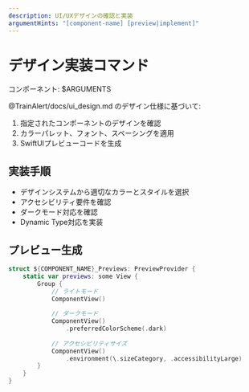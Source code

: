 ```yaml
---
description: UI/UXデザインの確認と実装
argumentHints: "[component-name] [preview|implement]"
---
```


# デザイン実装コマンド

コンポーネント: $ARGUMENTS

@TrainAlert/docs/ui_design.md のデザイン仕様に基づいて:

1. 指定されたコンポーネントのデザインを確認
2. カラーパレット、フォント、スペーシングを適用
3. SwiftUIプレビューコードを生成

## 実装手順
- デザインシステムから適切なカラーとスタイルを選択
- アクセシビリティ要件を確認
- ダークモード対応を確認
- Dynamic Type対応を実装

## プレビュー生成
```swift
struct ${COMPONENT_NAME}_Previews: PreviewProvider {
    static var previews: some View {
        Group {
            // ライトモード
            ComponentView()
            
            // ダークモード
            ComponentView()
                .preferredColorScheme(.dark)
            
            // アクセシビリティサイズ
            ComponentView()
                .environment(\.sizeCategory, .accessibilityLarge)
        }
    }
}
```